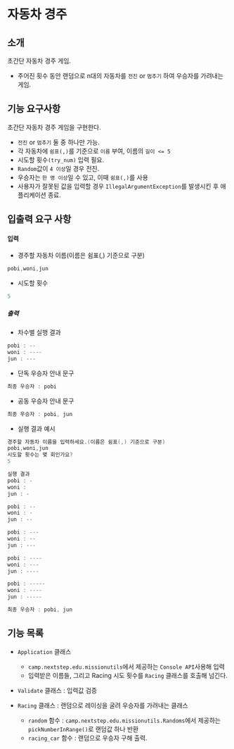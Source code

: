 # 자동차 경주

## 소개

초간단 자동차 경주 게임.

- 주어진 횟수 동안 랜덤으로 n대의 자동차를 `전진` or `멈추기` 하여 우승자를 가려내는 게임.


## 기능 요구사항

초간단 자동차 경주 게임을 구현한다.

- `전진` or `멈추기` 둘 중 하나만 가능.
- 각 자동차에 `쉼표(,)`를 기준으로 `이름` 부여, 이름의 `길이 <= 5`
- 시도할 횟수`(try_num)` 입력 필요.
- `Random`값이 `4 이상`일 경우 전진.
- 우승자는 `한 명 이상`일 수 있고, 이때 `쉼표(,)`를 사용
- 사용자가 잘못된 값을 입력할 경우 `IllegalArgumentException`를 발생시킨 후 애플리케이션 종료.

## 입출력 요구 사항

#### 입력

- 경주할 자동차 이름(이름은 쉼표(,) 기준으로 구분)
``` java
pobi,woni,jun
```
- 시도할 횟수
``` java
5
```

##### 출력

- 차수별 실행 결과
``` java
pobi : --
woni : ----
jun : ---
```

- 단독 우승자 안내 문구
``` java
최종 우승자 : pobi
```

- 공동 우승자 안내 문구
``` java
최종 우승자 : pobi, jun
```

- 실행 결과 예시

``` java
경주할 자동차 이름을 입력하세요.(이름은 쉼표(,) 기준으로 구분)
pobi,woni,jun
시도할 횟수는 몇 회인가요?
5

실행 결과
pobi : -
woni : 
jun : -

pobi : --
woni : -
jun : --

pobi : ---
woni : --
jun : ---

pobi : ----
woni : ---
jun : ----

pobi : -----
woni : ----
jun : -----

최종 우승자 : pobi, jun
```

## 기능 목록

- `Application` 클래스
    - `camp.nextstep.edu.missionutils`에서 제공하는 `Console API`사용해 입력
    - 입력받은 이름들, 그리고 Racing 시도 횟수를 `Racing` 클래스를 호출해 넘긴다.

- `Validate` 클래스 : 입력값 검증

- `Racing` 클래스 : 랜덤으로 레이싱을 굴려 우승자를 가려내는 클래스
    - `random` 함수 : `camp.nextstep.edu.missionutils.Randoms`에서 제공하는 `pickNumberInRange()`로 랜덤값 하나 반환
    - `racing_car` 함수 : 랜덤으로 우승자 구해 출력.